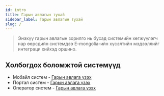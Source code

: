 ```yaml
---
id: intro
title: Гарын авлагын тухай
sidebar_label: Гарын авлагын тухай
slug: /
---
```


 > Энэхүү гарын авлагын зорилго нь бусад системийн хөгжүүлэгч нар өөрсдийн системдээ E-mongolia-ийн хүсэлтийн мэдээллийг интеграци хийхэд оршино.

## Холбогдох боломжтой системүүд

- Мобайл систем - [Гарын авлага үзэх](mobile)
- Портал систем - [Гарын авлага үзэх](portal)
- Оператор систем - [Гарын авлага үзэх](operator)
